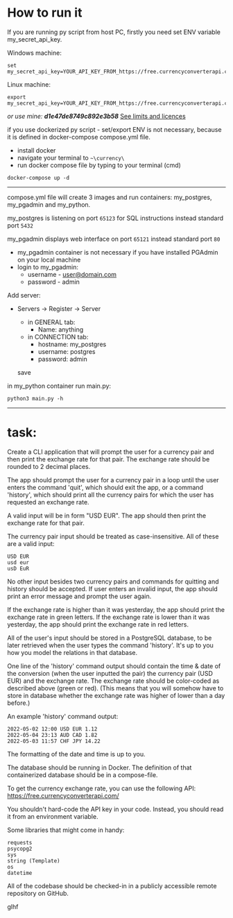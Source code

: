 # How to run it

If you are running py script from host PC, firstly you need set ENV variable my_secret_api_key.

Windows machine:
```
set my_secret_api_key=YOUR_API_KEY_FROM_https://free.currencyconverterapi.com/
```

Linux machine:
```
export my_secret_api_key=YOUR_API_KEY_FROM_https://free.currencyconverterapi.com/
```

_or use mine:_ ***d1e47de8749c892e3b58***
[See limits and licences](https://free.currencyconverterapi.com/)

if you use dockerized py script - set/export ENV is not necessary, because it is defined in docker-compose compose.yml file.
- install docker
- navigate your terminal to
``
~\currency\
``
- run docker compose file by typing to your terminal (cmd)
```commandline
docker-compose up -d
```
---
compose.yml file will create 3 images and run containers: my_postgres, my_pgadmin and my_python.

my_postgres is listening on port `65123` for SQL instructions instead standard port `5432`

my_pgadmin displays web interface on port `65121` instead standard port `80`
- my_pgadmin container is not necessary if you have installed PGAdmin on your local machine
- login to my_pgadmin:
  - username - user@domain.com
  - password - admin

Add server:
- Servers -> Register -> Server
  - in GENERAL tab:
    - Name: anything
  - in CONNECTION tab:
    - hostname: my_postgres 
    - username: postgres
    - password: admin

  save
  
in my_python container run main.py:
```
python3 main.py -h
```
---

# task:
Create a CLI application that will prompt the user for a currency pair 
and then print the exchange rate for that pair.
The exchange rate should be rounded to 2 decimal places.

The app should prompt the user for a currency pair in a loop until the user
enters the command 'quit', which should exit the app, or a command 'history', 
which should print all the currency pairs for which the user has requested an exchange rate.

A valid input will be in form "USD EUR". The app should then print the 
exchange rate for that pair.

The currency pair input should be treated as case-insensitive. All of these are a valid input:

    USD EUR
    usd eur
    usD EuR

No other input besides two currency pairs and commands for quitting and history should be accepted.
If user enters an invalid input, the app should print an error message and prompt the user again.

If the exchange rate is higher than it was yesterday, the app should print the exchange rate in green letters.
If the exchange rate is lower than it was yesterday, the app should print the exchange rate in red letters.

All of the user's input should be stored in a PostgreSQL database, to be later retrieved
when the user types the command 'history'. It's up to you how you model the relations in that database.

One line of the 'history' command output should contain the time & date of the conversion (when the user inputted the pair)
the currency pair (USD EUR) and the exchange rate. The exchange rate should be color-coded as described above (green or red).
(This means that you will somehow have to store in database whether the exchange rate was higher of lower than a day before.)

An example 'history' command output:

    2022-05-02 12:00 USD EUR 1.12
    2022-05-04 23:13 AUD CAD 1.82
    2022-05-03 11:57 CHF JPY 14.22

The formatting of the date and time is up to you.

The database should be running in Docker. The definition of that containerized database should be
in a compose-file. 

To get the currency exchange rate, you can use the following API:
    https://free.currencyconverterapi.com/

You shouldn't hard-code the API key in your code. Instead, you should read it from an environment variable.

Some libraries that might come in handy:

    requests
    psycopg2
    sys
    string (Template)
    os
    datetime

All of the codebase should be checked-in in a publicly accessible remote repository on GitHub.

glhf
